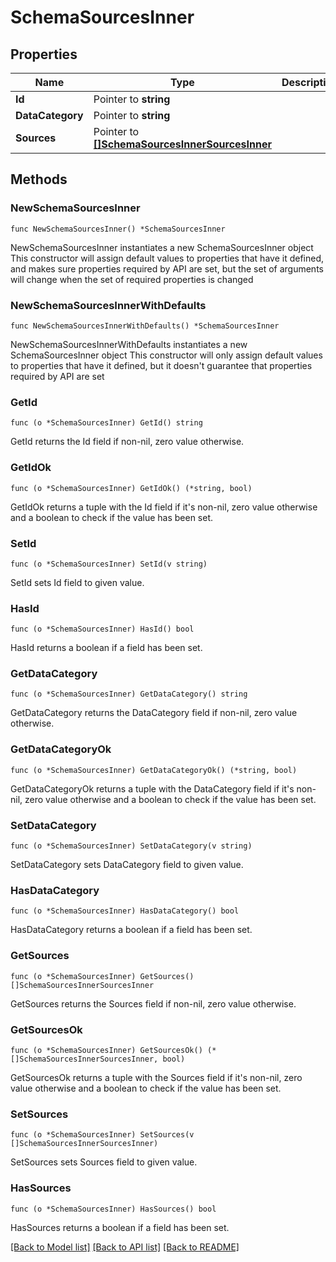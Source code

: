 # SchemaSourcesInner

## Properties

Name | Type | Description | Notes
------------ | ------------- | ------------- | -------------
**Id** | Pointer to **string** |  | [optional] 
**DataCategory** | Pointer to **string** |  | [optional] 
**Sources** | Pointer to [**[]SchemaSourcesInnerSourcesInner**](SchemaSourcesInnerSourcesInner.md) |  | [optional] 

## Methods

### NewSchemaSourcesInner

`func NewSchemaSourcesInner() *SchemaSourcesInner`

NewSchemaSourcesInner instantiates a new SchemaSourcesInner object
This constructor will assign default values to properties that have it defined,
and makes sure properties required by API are set, but the set of arguments
will change when the set of required properties is changed

### NewSchemaSourcesInnerWithDefaults

`func NewSchemaSourcesInnerWithDefaults() *SchemaSourcesInner`

NewSchemaSourcesInnerWithDefaults instantiates a new SchemaSourcesInner object
This constructor will only assign default values to properties that have it defined,
but it doesn't guarantee that properties required by API are set

### GetId

`func (o *SchemaSourcesInner) GetId() string`

GetId returns the Id field if non-nil, zero value otherwise.

### GetIdOk

`func (o *SchemaSourcesInner) GetIdOk() (*string, bool)`

GetIdOk returns a tuple with the Id field if it's non-nil, zero value otherwise
and a boolean to check if the value has been set.

### SetId

`func (o *SchemaSourcesInner) SetId(v string)`

SetId sets Id field to given value.

### HasId

`func (o *SchemaSourcesInner) HasId() bool`

HasId returns a boolean if a field has been set.

### GetDataCategory

`func (o *SchemaSourcesInner) GetDataCategory() string`

GetDataCategory returns the DataCategory field if non-nil, zero value otherwise.

### GetDataCategoryOk

`func (o *SchemaSourcesInner) GetDataCategoryOk() (*string, bool)`

GetDataCategoryOk returns a tuple with the DataCategory field if it's non-nil, zero value otherwise
and a boolean to check if the value has been set.

### SetDataCategory

`func (o *SchemaSourcesInner) SetDataCategory(v string)`

SetDataCategory sets DataCategory field to given value.

### HasDataCategory

`func (o *SchemaSourcesInner) HasDataCategory() bool`

HasDataCategory returns a boolean if a field has been set.

### GetSources

`func (o *SchemaSourcesInner) GetSources() []SchemaSourcesInnerSourcesInner`

GetSources returns the Sources field if non-nil, zero value otherwise.

### GetSourcesOk

`func (o *SchemaSourcesInner) GetSourcesOk() (*[]SchemaSourcesInnerSourcesInner, bool)`

GetSourcesOk returns a tuple with the Sources field if it's non-nil, zero value otherwise
and a boolean to check if the value has been set.

### SetSources

`func (o *SchemaSourcesInner) SetSources(v []SchemaSourcesInnerSourcesInner)`

SetSources sets Sources field to given value.

### HasSources

`func (o *SchemaSourcesInner) HasSources() bool`

HasSources returns a boolean if a field has been set.


[[Back to Model list]](../README.md#documentation-for-models) [[Back to API list]](../README.md#documentation-for-api-endpoints) [[Back to README]](../README.md)



